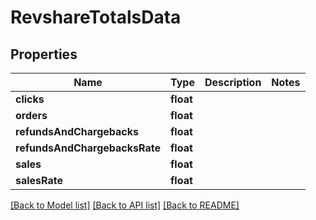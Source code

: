 # RevshareTotalsData

## Properties
Name | Type | Description | Notes
------------ | ------------- | ------------- | -------------
**clicks** | **float** |  | 
**orders** | **float** |  | 
**refundsAndChargebacks** | **float** |  | 
**refundsAndChargebacksRate** | **float** |  | 
**sales** | **float** |  | 
**salesRate** | **float** |  | 

[[Back to Model list]](../README.md#documentation-for-models) [[Back to API list]](../README.md#documentation-for-api-endpoints) [[Back to README]](../README.md)


